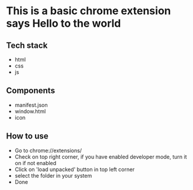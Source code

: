 # This is a basic chrome extension says Hello to the world

## Tech stack
- html
- css
- js

## Components
- manifest.json
- window.html
- icon

## How to use

- Go to chrome://extensions/
- Check on top right corner, if you have enabled developer mode, turn it on if not enabled
- Click on 'load unpacked' button in top left corner
- select the folder in your system
- Done 
